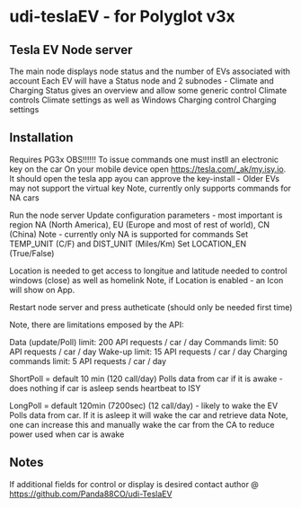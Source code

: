 # udi-teslaEV  -  for Polyglot v3x 
## Tesla EV Node server
The main node displays node status and the number of EVs associated with account
Each EV will have a Status node and 2 subnodes - Climate and Charging
Status gives an overview and allow some generic control
Climate controls Climate settings as well as Windows
Charging control Charging settings 


## Installation
Requires PG3x
OBS!!!!!! 
To issue commands one must instll an electronic key on the car
On your mobile device open  https://tesla.com/_ak/my.isy.io. It should open the tesla app ayou can approve the key-install - Older EVs may not support the virtual key
Note, currently only supports commands for NA cars
 
Run the node server 
Update configuration parameters - most important is region NA (North America), EU (Europe and most of rest of world), CN (China)
Note - currently only NA is supported for commands
Set TEMP_UNIT (C/F) and DIST_UNIT (Miles/Km) 
Set LOCATION_EN (True/False)

Location is needed to get access to longitue and latitude needed to control windows (close) as well as homelink 
Note, if Location is enabled - an Icon will show on App.

Restart node server and press autheticate (should only be needed first time)

Note, there are limitations emposed by the API:

Data (update/Poll) limit:   200 API requests / car / day
Commands limit:	            50 API requests / car / day
Wake-up limit:        	    15 API requests / car / day
Charging commands limit:    5 API requests / car / day

ShortPoll = default 10 min (120 call/day)
    Polls data from car if it is awake - does nothing if car is asleep
    sends heartbeat to ISY

LongPoll = default 120min (7200sec) (12 call/day) - likely to wake the EV
    Polls data from car. If it is asleep it will wake the car and retrieve data
    Note, one can increase this and manually wake the car from the CA to reduce power used when car is awake 

## Notes 
If additional fields for control or display is desired contact author @ https://github.com/Panda88CO/udi-TeslaEV

